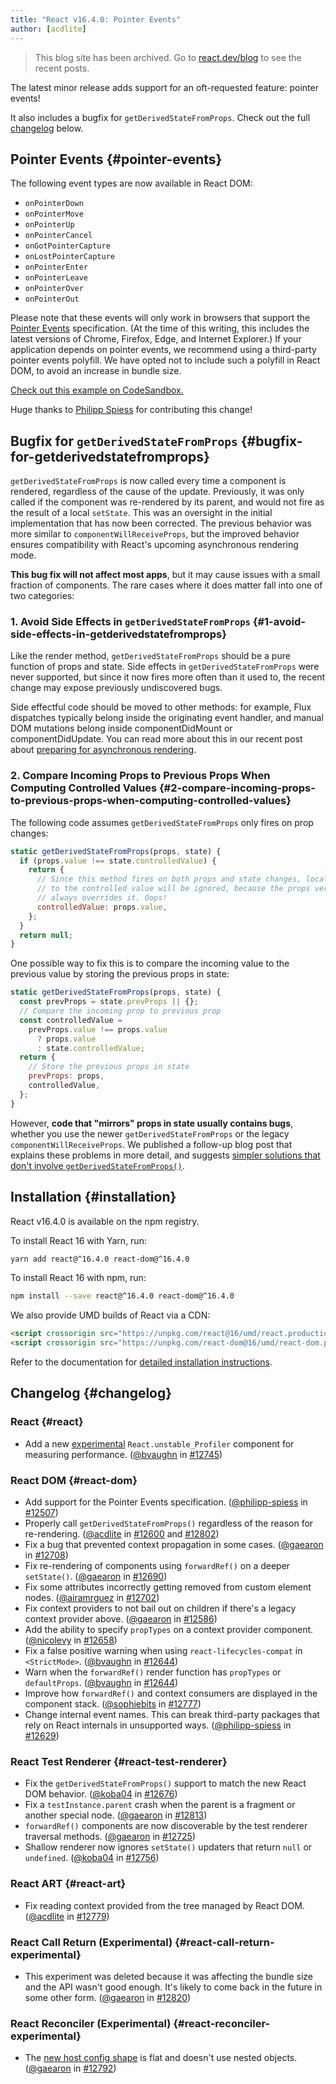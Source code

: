 ```yaml
---
title: "React v16.4.0: Pointer Events"
author: [acdlite]
---
```


<div class="scary">

> This blog site has been archived. Go to [react.dev/blog](https://react.dev/blog) to see the recent posts.

</div>

The latest minor release adds support for an oft-requested feature: pointer events!

It also includes a bugfix for `getDerivedStateFromProps`. Check out the full [changelog](#changelog) below.

## Pointer Events {#pointer-events}

The following event types are now available in React DOM:

- `onPointerDown`
- `onPointerMove`
- `onPointerUp`
- `onPointerCancel`
- `onGotPointerCapture`
- `onLostPointerCapture`
- `onPointerEnter`
- `onPointerLeave`
- `onPointerOver`
- `onPointerOut`

Please note that these events will only work in browsers that support the [Pointer Events](https://developer.mozilla.org/en-US/docs/Web/API/Pointer_events) specification. (At the time of this writing, this includes the latest versions of Chrome, Firefox, Edge, and Internet Explorer.) If your application depends on pointer events, we recommend using a third-party pointer events polyfill. We have opted not to include such a polyfill in React DOM, to avoid an increase in bundle size.

[Check out this example on CodeSandbox.](codesandbox://16-4-release-blog-post/pointer-events-example)

Huge thanks to [Philipp Spiess](https://github.com/philipp-spiess) for contributing this change!

## Bugfix for `getDerivedStateFromProps` {#bugfix-for-getderivedstatefromprops}

`getDerivedStateFromProps` is now called every time a component is rendered, regardless of the cause of the update. Previously, it was only called if the component was re-rendered by its parent, and would not fire as the result of a local `setState`. This was an oversight in the initial implementation that has now been corrected. The previous behavior was more similar to `componentWillReceiveProps`, but the improved behavior ensures compatibility with React's upcoming asynchronous rendering mode.

**This bug fix will not affect most apps**, but it may cause issues with a small fraction of components. The rare cases where it does matter fall into one of two categories:

### 1. Avoid Side Effects in `getDerivedStateFromProps` {#1-avoid-side-effects-in-getderivedstatefromprops}

Like the render method, `getDerivedStateFromProps` should be a pure function of props and state. Side effects in `getDerivedStateFromProps` were never supported, but since it now fires more often than it used to, the recent change may expose previously undiscovered bugs.

Side effectful code should be moved to other methods: for example, Flux dispatches typically belong inside the originating event handler, and manual DOM mutations belong inside componentDidMount or componentDidUpdate. You can read more about this in our recent post about [preparing for asynchronous rendering](/blog/2018/03/27/update-on-async-rendering.html).

### 2. Compare Incoming Props to Previous Props When Computing Controlled Values {#2-compare-incoming-props-to-previous-props-when-computing-controlled-values}

The following code assumes `getDerivedStateFromProps` only fires on prop changes:

```js
static getDerivedStateFromProps(props, state) {
  if (props.value !== state.controlledValue) {
    return {
      // Since this method fires on both props and state changes, local updates
      // to the controlled value will be ignored, because the props version
      // always overrides it. Oops!
      controlledValue: props.value,
    };
  }
  return null;
}
```

One possible way to fix this is to compare the incoming value to the previous value by storing the previous props in state:

```js
static getDerivedStateFromProps(props, state) {
  const prevProps = state.prevProps || {};
  // Compare the incoming prop to previous prop
  const controlledValue =
    prevProps.value !== props.value
      ? props.value
      : state.controlledValue;
  return {
    // Store the previous props in state
    prevProps: props,
    controlledValue,
  };
}
```

However, **code that "mirrors" props in state usually contains bugs**, whether you use the newer `getDerivedStateFromProps` or the legacy `componentWillReceiveProps`. We published a follow-up blog post that explains these problems in more detail, and suggests [simpler solutions that don't involve `getDerivedStateFromProps()`](/blog/2018/06/07/you-probably-dont-need-derived-state.html).

## Installation {#installation}

React v16.4.0 is available on the npm registry.

To install React 16 with Yarn, run:

```bash
yarn add react@^16.4.0 react-dom@^16.4.0
```

To install React 16 with npm, run:

```bash
npm install --save react@^16.4.0 react-dom@^16.4.0
```

We also provide UMD builds of React via a CDN:

```html
<script crossorigin src="https://unpkg.com/react@16/umd/react.production.min.js"></script>
<script crossorigin src="https://unpkg.com/react-dom@16/umd/react-dom.production.min.js"></script>
```

Refer to the documentation for [detailed installation instructions](/docs/installation.html).

## Changelog {#changelog}

### React {#react}

* Add a new [experimental](https://github.com/reactjs/rfcs/pull/51) `React.unstable_Profiler` component for measuring performance. ([@bvaughn](https://github.com/bvaughn) in [#12745](https://github.com/facebook/react/pull/12745))

### React DOM {#react-dom}

* Add support for the Pointer Events specification. ([@philipp-spiess](https://github.com/philipp-spiess) in [#12507](https://github.com/facebook/react/pull/12507))
* Properly call `getDerivedStateFromProps()` regardless of the reason for re-rendering. ([@acdlite](https://github.com/acdlite) in [#12600](https://github.com/facebook/react/pull/12600) and [#12802](https://github.com/facebook/react/pull/12802))
* Fix a bug that prevented context propagation in some cases. ([@gaearon](https://github.com/gaearon) in [#12708](https://github.com/facebook/react/pull/12708))
* Fix re-rendering of components using `forwardRef()` on a deeper `setState()`. ([@gaearon](https://github.com/gaearon) in [#12690](https://github.com/facebook/react/pull/12690))
* Fix some attributes incorrectly getting removed from custom element nodes. ([@airamrguez](https://github.com/airamrguez) in [#12702](https://github.com/facebook/react/pull/12702))
* Fix context providers to not bail out on children if there's a legacy context provider above. ([@gaearon](https://github.com/gaearon) in [#12586](https://github.com/facebook/react/pull/12586))
* Add the ability to specify `propTypes` on a context provider component. ([@nicolevy](https://github.com/nicolevy) in [#12658](https://github.com/facebook/react/pull/12658))
* Fix a false positive warning when using `react-lifecycles-compat` in `<StrictMode>`. ([@bvaughn](https://github.com/bvaughn) in [#12644](https://github.com/facebook/react/pull/12644))
* Warn when the `forwardRef()` render function has `propTypes` or `defaultProps`. ([@bvaughn](https://github.com/bvaughn) in [#12644](https://github.com/facebook/react/pull/12644))
* Improve how `forwardRef()` and context consumers are displayed in the component stack. ([@sophiebits](https://github.com/sophiebits) in [#12777](https://github.com/facebook/react/pull/12777))
* Change internal event names. This can break third-party packages that rely on React internals in unsupported ways. ([@philipp-spiess](https://github.com/philipp-spiess) in [#12629](https://github.com/facebook/react/pull/12629))

### React Test Renderer {#react-test-renderer}

* Fix the `getDerivedStateFromProps()` support to match the new React DOM behavior. ([@koba04](https://github.com/koba04) in [#12676](https://github.com/facebook/react/pull/12676))
* Fix a `testInstance.parent` crash when the parent is a fragment or another special node. ([@gaearon](https://github.com/gaearon) in [#12813](https://github.com/facebook/react/pull/12813))
* `forwardRef()` components are now discoverable by the test renderer traversal methods. ([@gaearon](https://github.com/gaearon) in [#12725](https://github.com/facebook/react/pull/12725))
* Shallow renderer now ignores `setState()` updaters that return `null` or `undefined`. ([@koba04](https://github.com/koba04) in [#12756](https://github.com/facebook/react/pull/12756))

### React ART {#react-art}

* Fix reading context provided from the tree managed by React DOM. ([@acdlite](https://github.com/acdlite) in [#12779](https://github.com/facebook/react/pull/12779))

### React Call Return (Experimental) {#react-call-return-experimental}

* This experiment was deleted because it was affecting the bundle size and the API wasn't good enough. It's likely to come back in the future in some other form. ([@gaearon](https://github.com/gaearon) in [#12820](https://github.com/facebook/react/pull/12820))

### React Reconciler (Experimental) {#react-reconciler-experimental}

* The [new host config shape](https://github.com/facebook/react/blob/c601f7a64640290af85c9f0e33c78480656b46bc/packages/react-noop-renderer/src/createReactNoop.js#L82-L285) is flat and doesn't use nested objects. ([@gaearon](https://github.com/gaearon) in [#12792](https://github.com/facebook/react/pull/12792))
